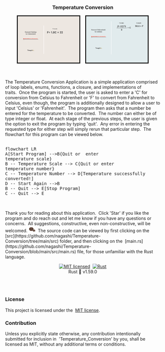 ### <div align="center">Temperature Conversion

<div align="center">
    <img src="images/celcius-to-fahrenheit.gif" alt="Celcius to Fahrenheit" width="200" height="150" float="left" border="3" />
    &nbsp;&nbsp;
    <img src="images/fahrenheit-to-celsius.gif" alt="Fahrenheit to Celsius" width="200" height="150" float="left" border="3"/>
</div>
<br><br>

The Temperature Conversion Application is a simple application comprised of loop labels,&nbsp;enums,&nbsp;functions,&nbsp;a closure,&nbsp;and implementations of traits.&nbsp;&nbsp;Once the program is started,&nbsp;the user is asked to enter a 'C' for conversion from Celsius to Fahrenheit or 'F' to convert from Fahrenheit to Celsius,&nbsp;even though,&nbsp;the program is additionally designed to allow a user to input 'Celsius' or 'Fahrenheit'.&nbsp;&nbsp;The program then asks that a number be entered for the temperature to be converted.&nbsp;&nbsp;The number can either be of type integer or float.&nbsp;&nbsp;At each stage of the previous steps, the user is given the option to exit the program by typing 'quit'.&nbsp;&nbsp;Any error in entering the requested type for either step will simply rerun that particular step.&nbsp;&nbsp;The flowchart for this program can be viewed below.
</br></br>
<pre class="mermaid">
flowchart LR
A[Start Program] -->B{Quit or  enter<br>temperature scale}
B -- Temperature Scale --> C{Quit or enter<br>temperature number} 
C -- Temperature Number --> D[Temperature successfully<br>converted!] 
D -- Start Again -->B
B -- Quit --> E[Stop Program]
C -- Quit --> E
 </pre>

<br>
Thank you for reading about this application.&nbsp;&nbsp;Click 'Star' if you like the program and do reach out and let me know if you have any questions or concerns.&nbsp;&nbsp;All suggestions, constructive,&nbsp;even non-constructive,&nbsp;will be welcomed.<img src = "images/ok.png" alt="Image denoting Ok"
          width="30"
          height="20"
          border="0"
        />&nbsp;The source code can be viewed by first clicking on the&nbsp; [src](https://github.com/nagashi/Temperature-Conversion/tree/main/src)&nbsp;folder,&nbsp;and then clicking on the&nbsp; [main.rs](https://github.com/nagashi/Temperature-Conversion/blob/main/src/main.rs)&nbsp;file,&nbsp;for those unfamiliar with the Rust language.        
        <br>
<div align="center"> 

[![MIT licensed][mit-badge]][mit-url]&nbsp;&nbsp;[![Rust](https://img.shields.io/badge/rust-%23000000.svg?style=for-the-badge&logo=rust&logoColor=white)](https://www.rust-lang.org/)<br>Rust 🦀 v1.59.0

</div>
<br>
<br>
<p>

### License

This project is licensed under the&nbsp; [MIT license](LICENSE).

[mit-badge]: https://img.shields.io/badge/license-MIT-blue.svg
[mit-url]: LICENSE
### Contribution

Unless you explicitly state otherwise,&nbsp;any contribution intentionally submitted
for inclusion in&nbsp; 'Temperature_Conversion'&nbsp;by you,&nbsp;shall be licensed as MIT,&nbsp;without any additional terms or conditions.

</p>

